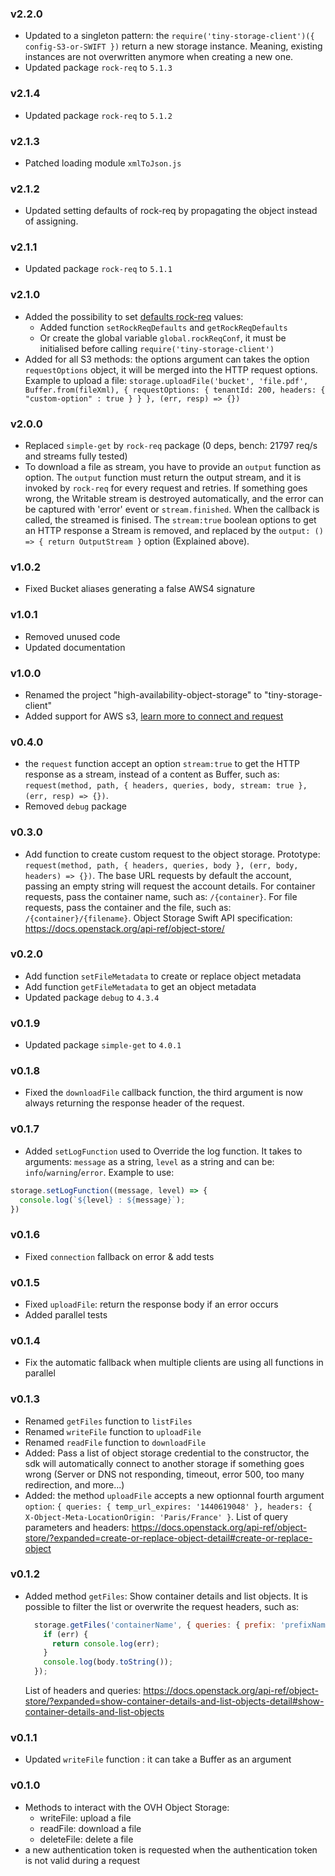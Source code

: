 ### v2.2.0
- Updated to a singleton pattern: the `require('tiny-storage-client')({ config-S3-or-SWIFT })` return a new storage instance. Meaning, existing instances are not overwritten anymore when creating a new one.
- Updated package `rock-req` to `5.1.3`

### v2.1.4
- Updated package `rock-req` to `5.1.2`

### v2.1.3
- Patched loading module `xmlToJson.js`

### v2.1.2
- Updated setting defaults of rock-req by propagating the object instead of assigning.

### v2.1.1
- Updated package `rock-req` to `5.1.1`

### v2.1.0
- Added the possibility to set [defaults rock-req](https://github.com/carboneio/rock-req#global-options--extend) values:
  - Added function `setRockReqDefaults` and `getRockReqDefaults`
  - Or create the global variable `global.rockReqConf`, it must be initialised before calling `require('tiny-storage-client')`
- Added for all S3 methods: the options argument can takes the option `requestOptions` object, it will be merged into the HTTP request options. Example to upload a file: `storage.uploadFile('bucket', 'file.pdf', Buffer.from(fileXml), { requestOptions: { tenantId: 200, headers: { "custom-option" : true } } }, (err, resp) => {})`

### v2.0.0
- Replaced `simple-get` by `rock-req` package (0 deps, bench: 21797 req/s and streams fully tested)
- To download a file as stream, you have to provide an `output` function as option. The `output` function must return the output stream, and it is invoked by `rock-req` for every request and retries. If something goes wrong, the Writable stream is destroyed automatically, and the error can be captured with 'error' event or `stream.finished`. When the callback is called, the streamed is finised.
The `stream:true` boolean options to get an HTTP response a Stream is removed, and replaced by the `output: () => { return OutputStream }` option (Explained above).

### v1.0.2
- Fixed Bucket aliases generating a false AWS4 signature

### v1.0.1
- Removed unused code
- Updated documentation

### v1.0.0
- Renamed the project "high-availability-object-storage" to "tiny-storage-client"
- Added support for AWS s3, [learn more to connect and request](./USAGE-S3.md)

### v0.4.0
- the `request` function accept an option `stream:true` to get the HTTP response as a stream, instead of a content as Buffer, such as: `request(method, path, { headers, queries, body, stream: true }, (err, resp) => {})`.
- Removed `debug` package

### v0.3.0
- Add function to create custom request to the object storage. Prototype: `request(method, path, { headers, queries, body }, (err, body, headers) => {})`. The base URL requests by default the account, passing an empty string will request the account details. For container requests, pass the container name, such as: `/{container}`. For file requests, pass the container and the file, such as: `/{container}/{filename}`. Object Storage Swift API specification: https://docs.openstack.org/api-ref/object-store/

### v0.2.0
- Add function `setFileMetadata` to create or replace object metadata
- Add function `getFileMetadata` to get an object metadata
- Updated package `debug` to `4.3.4`

### v0.1.9
- Updated package `simple-get` to `4.0.1`

### v0.1.8
- Fixed the `downloadFile` callback function, the third argument is now always returning the response header of the request.

### v0.1.7
- Added `setLogFunction` used to Override the log function. It takes to arguments: `message` as a string, `level` as a string and can be: `info`/`warning`/`error`. Example to use:
```js
storage.setLogFunction((message, level) => {
  console.log(`${level} : ${message}`);
})
```

### v0.1.6
- Fixed `connection` fallback on error & add tests

### v0.1.5
  - Fixed `uploadFile`: return the response body if an error occurs
  - Added parallel tests
### v0.1.4
  - Fix the automatic fallback when multiple clients are using all functions in parallel
### v0.1.3
  - Renamed `getFiles` function to `listFiles`
  - Renamed `writeFile` function to `uploadFile`
  - Renamed `readFile` function to `downloadFile`
  - Added: Pass a list of object storage credential to the constructor, the sdk will automatically connect to another storage if something goes wrong (Server or DNS not responding, timeout, error 500, too many redirection, and more...)
  - Added: the method `uploadFile` accepts a new optionnal fourth argument `option`: `{ queries: { temp_url_expires: '1440619048' }, headers: { X-Object-Meta-LocationOrigin: 'Paris/France' }`. List of query parameters and headers: https://docs.openstack.org/api-ref/object-store/?expanded=create-or-replace-object-detail#create-or-replace-object


### v0.1.2
  - Added method `getFiles`: Show container details and list objects. It is possible to filter the list or overwrite the request headers, such as:
    ```js
      storage.getFiles('containerName', { queries: { prefix: 'prefixName' }, headers: { Accept: 'application/xml' } }, function (err, body) {
        if (err) {
          return console.log(err);
        }
        console.log(body.toString());
      });
    ```
    List of headers and queries: https://docs.openstack.org/api-ref/object-store/?expanded=show-container-details-and-list-objects-detail#show-container-details-and-list-objects
### v0.1.1
  - Updated `writeFile` function : it can take a Buffer as an argument

### v0.1.0
  - Methods to interact with the OVH Object Storage:
    - writeFile: upload a file
    - readFile: download a file
    - deleteFile: delete a file
  - a new authentication token is requested when the authentication token is not valid during a request
